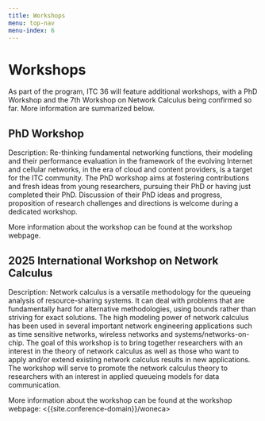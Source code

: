 ```yaml
---
title: Workshops
menu: top-nav
menu-index: 6
---
```

# Workshops

As part of the program, ITC 36 will feature additional workshops, with a PhD Workshop and the 7th Workshop on Network Calculus being confirmed so far. More information are summarized below.

## PhD Workshop

Description: Re-thinking fundamental networking functions, their modeling 
and their performance evaluation in the framework of the evolving Internet 
and cellular networks, in the era of cloud and content providers, is a 
target for the ITC community. The PhD workshop aims at fostering 
contributions and fresh ideas from young researchers, pursuing their PhD 
or having just completed their PhD. Discussion of their PhD ideas and 
progress, proposition of research challenges and directions is welcome 
during a dedicated workshop.

More information about the workshop can be found at the workshop webpage.


## 2025 International Workshop on Network Calculus

Description: Network calculus is a versatile methodology for the queueing analysis of resource-sharing systems. It can deal with problems that are fundamentally hard for alternative methodologies, using bounds rather than striving for exact solutions. The high modeling power of network calculus has been used in several important network engineering applications such as time sensitive networks, wireless networks and systems/networks-on-chip. The goal of this workshop is to bring together researchers with an interest in the theory of network calculus as well as those who want to apply and/or extend existing network calculus results in new applications. The workshop will serve to promote the network calculus theory to researchers with an interest in applied queueing models for data communication.

More information about the workshop can be found at the workshop webpage: <{{site.conference-domain}}/woneca>








